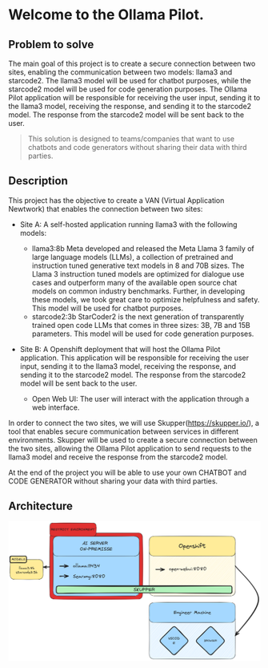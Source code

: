 # Welcome to the Ollama Pilot.

## Problem to solve

The main goal of this project is to create a secure connection between two sites, enabling the communication between two models: llama3 and starcode2. The llama3 model will be used for chatbot purposes, while the starcode2 model will be used for code generation purposes. The Ollama Pilot application will be responsible for receiving the user input, sending it to the llama3 model, receiving the response, and sending it to the starcode2 model. The response from the starcode2 model will be sent back to the user. 

> This solution is designed to teams/companies that want to use chatbots and code generators without sharing their data with third parties.

## Description

This project has the objective to create a VAN (Virtual Application Newtwork) that enables the connection between two sites: 
- Site A: A self-hosted application running llama3 with the following models:
  - llama3:8b Meta developed and released the Meta Llama 3 family of large language models (LLMs), a collection of pretrained and instruction tuned generative text models in 8 and 70B sizes. The Llama 3 instruction tuned models are optimized for dialogue use cases and outperform many of the available open source chat models on common industry benchmarks. Further, in developing these models, we took great care to optimize helpfulness and safety. This model will be used for chatbot purposes.
  - starcode2:3b StarCoder2 is the next generation of transparently trained open code LLMs that comes in three sizes: 3B, 7B and 15B parameters. This model will be used for code generation purposes.

- Site B: A Openshift deployment that will host the Ollama Pilot application. This application will be responsible for receiving the user input, sending it to the llama3 model, receiving the response, and sending it to the starcode2 model. The response from the starcode2 model will be sent back to the user.
  - Open Web UI: The user will interact with the application through a web interface.

In order to connect the two sites, we will use Skupper(https://skupper.io/), a tool that enables secure communication between services in different environments. Skupper will be used to create a secure connection between the two sites, allowing the Ollama Pilot application to send requests to the llama3 model and receive the response from the starcode2 model.

At the end of the project you will be able to use your own CHATBOT and CODE GENERATOR without sharing your data with third parties.

## Architecture

![Architecture](architecture.png)